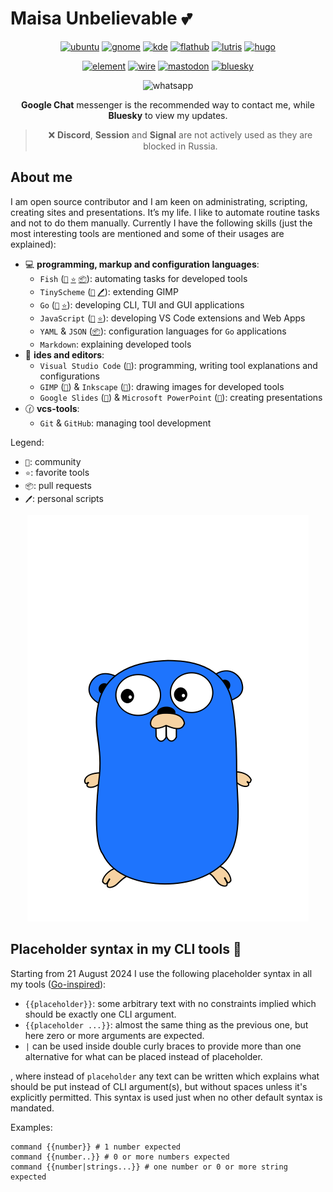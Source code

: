# Maisa Unbelievable 💕

<div align="center">

[![ubuntu](https://img.shields.io/badge/Ubuntu-cc4e0a?logo=ubuntu&logoColor=white)](https://discourse.ubuntu.com/u/emilygraceseville7cf/summary)
[![gnome](https://img.shields.io/badge/Gnome%20DE-059c9e?logo=gnome&logoColor=white)](https://discourse.gnome.org/u/emilygraceseville7cf/summary)
[![kde](https://img.shields.io/badge/KDE%20Plasma%20DE-05639e?logo=kde&logoColor=white)](https://discuss.kde.org/u/emilygraceseville7cf/summary)
[![flathub](https://img.shields.io/badge/Flathub-ffffff?logo=flathub&logoColor=black)](https://discourse.flathub.org/u/emilygraceseville7cf/summary)
[![lutris](https://img.shields.io/badge/Lutris-d17b0a?logo=lutris&logoColor=white)](https://forums.lutris.net/u/emilygraceseville7cf/summary)
[![hugo](https://img.shields.io/badge/Hugo-eb1ca6?logo=hugo&logoColor=white)](https://discourse.gohugo.io/u/emilygraceseville7cf/summary)

[![element](https://img.shields.io/badge/Element-@emilygraceseville7cf:matrix.org-0DBD8B?logo=element&labelColor=454545&logoColor=white)](https://github.com/EmilyGraceSeville7cf/EmilyGraceSeville7cf/blob/main/infos/no-profile-link-supported.md)
[![wire](https://img.shields.io/badge/Wire-@emilygraceseville7cf-454545?logo=wire&labelColor=white&logoColor=black)](https://github.com/EmilyGraceSeville7cf/EmilyGraceSeville7cf/blob/main/infos/no-profile-link-supported.md)
[![mastodon](https://img.shields.io/badge/Mastodon-744cc6?logo=mastodon&logoColor=white)](https://fosstodon.org/@EmilySeville7cfg)
[![bluesky](https://img.shields.io/badge/Bluesky-0285FF?logo=bluesky&logoColor=white)](https://bsky.app/profile/emilyseville7cf.bsky.social)

![whatsapp](https://img.shields.io/badge/+7%20999%20808%2009%2030-10B418?logo=whatsapp&logoColor=white)

**Google Chat** messenger is the recommended way to contact me, while **Bluesky**
to view my updates.

> ❌ **Discord**, **Session** and **Signal** are not actively used as they are blocked in
> Russia.

</div>

## About me

I am open source contributor and I am keen on administrating, scripting,
creating sites and presentations. It’s my life. I like to automate routine tasks
and not to do them manually. Currently I have the following skills (just the
most interesting tools are mentioned and some of their usages are explained):

- :computer: **programming, markup and configuration languages**:
  - `Fish` ([`💬`][fish_community]
  [`⭐`](https://github.com/stars/EmilyGraceSeville7cf/lists/fish-use)
  [`📦`](https://github.com/fish-shell/fish-shell/pulls/EmilyGraceSeville7cf)):
    automating tasks for developed tools
  - `TinyScheme` ([`💬`][gimp_community]
  [`🖊️`](https://github.com/EmilyGraceSeville7cf/tinyscheme-library-scripts)):
    extending GIMP
  - `Go` ([`💬`][go_community]
  [`⭐`](https://github.com/stars/EmilyGraceSeville7cf/lists/go-tools-use)):
    developing CLI, TUI and GUI applications
  - `JavaScript` ([`💬`][javascript_community]
    [`⭐`](https://github.com/stars/EmilyGraceSeville7cf/lists/javascript-tools-use)):
    developing VS Code extensions and Web Apps
  - `YAML` & `JSON` ([`📦`](https://github.com/SchemaStore/schemastore/pulls/EmilyGraceSeville7cf)):
    configuration languages for `Go` applications
  - `Markdown`: explaining developed tools
- :memo: **ides and editors**:
  - `Visual Studio Code` ([`💬`][vscode_community]): programming, writing tool explanations and
    configurations
  - `GIMP` ([`💬`][gimp_community]) & `Inkscape` ([`💬`][inkscape_community]):
    drawing images for developed tools
  - `Google Slides` ([`💬`][slides_community]) & `Microsoft PowerPoint` ([`💬`][powerpoint_community]):
    creating presentations
- :clock130: **vcs-tools**:
  - `Git` & `GitHub`: managing tool development

Legend:

- `💬`: community
- `⭐`: favorite tools
- `📦`: pull requests
- `🖊️`: personal scripts

[fish_community]: https://matrix.to/#/#fish-shell:matrix.org
[gimp_community]: https://discuss.pixls.us/tag/gimp
[go_community]: https://forum.golangbridge.org/
[javascript_community]: https://www.sitepoint.com/community/c/javascript/33
[inkscape_community]: https://inkscape.org/forums/
[vscode_community]: https://github.com/microsoft/vscode-discussions/discussions
[slides_community]: https://support.google.com/docs/threads?hl=en&thread_filter=(category:docs_slides)&sjid=18016765158418257400-EU
[powerpoint_community]: https://answers.microsoft.com/en-us/

<div align="center">

![gopher](./animated-jumping-gopher.gif)

</div>

## Placeholder syntax in my CLI tools 📖

Starting from 21 August 2024 I use the following placeholder syntax in all my
tools ([Go-inspired](https://pkg.go.dev/text/template)):

- `{{placeholder}}`: some arbitrary text with no constraints implied which
  should be exactly one CLI argument.
- `{{placeholder ...}}`: almost the same thing as the previous one, but here
  zero or more arguments are expected.
- `|` can be used inside double curly braces to provide more than one
  alternative for what can be placed instead of placeholder.

, where instead of `placeholder` any text can be written which explains what
should be put instead of CLI argument(s), but without spaces unless it's
explicitly permitted. This syntax is used just when no other default syntax is
mandated.

Examples:

```fish
command {{number}} # 1 number expected
command {{number..}} # 0 or more numbers expected
command {{number|strings...}} # one number or 0 or more string expected
```
